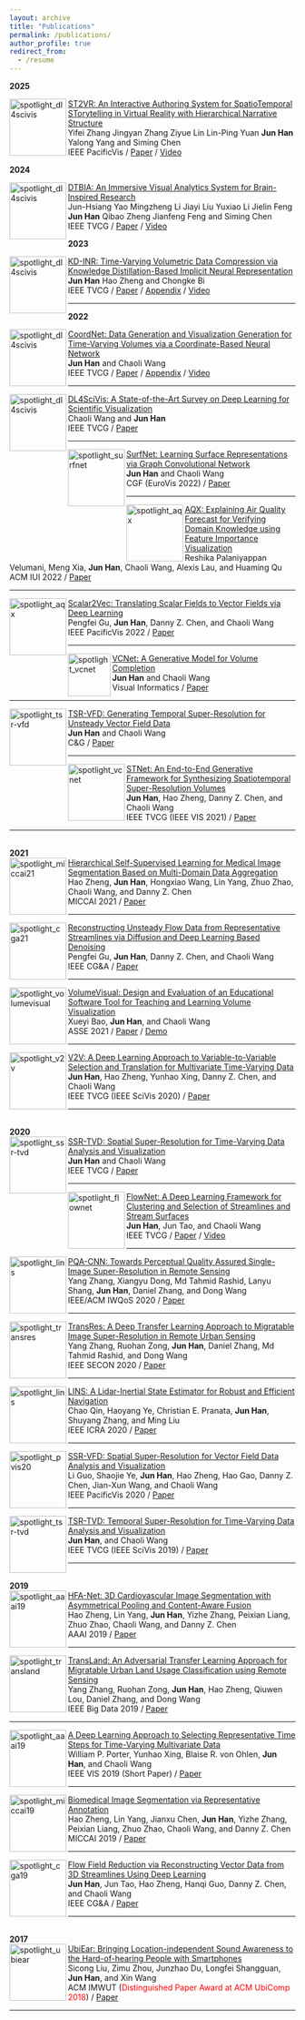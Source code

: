 ```yaml
---
layout: archive
title: "Publications"
permalink: /publications/
author_profile: true
redirect_from:
  - /resume
---
```



<div class="Publications">

<b> 2025 </b>
<div class="img"><img class="img_responsive" src="http://stevenhan1991.github.io/assets/img/publications/ST2VR.png" style="border:1px solid black width:200px;height:100px;" alt="spotlight_dl4scivis" align="left">
</div>
  <div class="text">
    <div class="title"><a name="ST2VR" href="http://stevenhan1991.github.io/assets/pdf/ST2VR-Paper.pdf">ST2VR: An Interactive Authoring System for SpatioTemporal STorytelling in Virtual Reality with Hierarchical Narrative Structure</a>
    </div> 
    <div class="authors">
	    <span class="author">Yifei Zhang</span>
	    <span class="author">Jingyan Zhang</span>
	    <span class="author">Ziyue Lin</span>
	    <span class="author">Lin-Ping Yuan</span>
	    <span class="author"><b>Jun Han</b></span>
	    <span class="author">Yalong Yang</span>
	    <span class="author">and Siming Chen</span>
    </div>
    <div>
                  <span class="venue">IEEE PacificVis</span> /
                  <span class="tag"><a href="http://stevenhan1991.github.io/assets/pdf/ST2VR-Paper.pdf">Paper</a></span> /
	           <span class="tag"><a href="http://stevenhan1991.github.io/assets/pdf/ST2VR.wmv">Video</a></span>
    </div>
  </div>

  
<b> 2024 </b>
  <div class="img"><img class="img_responsive" src="http://stevenhan1991.github.io/assets/img/publications/DTBIA.png" style="border:1px solid black width:200px;height:100px;" alt="spotlight_dl4scivis" align="left">
</div>
  <div class="text">
    <div class="title"><a name="KDINR" href="http://stevenhan1991.github.io/assets/pdf/DTBIA-Paper.pdf">DTBIA: An Immersive Visual Analytics System for Brain-Inspired Research</a>
    </div> 
    <div class="authors">
	    <span class="author">Jun-Hsiang Yao</span>
	    <span class="author">Mingzheng Li</span>
	    <span class="author">Jiayi Liu</span>
	    <span class="author">Yuxiao Li</span>
	    <span class="author">Jielin Feng</span>
	    <span class="author"><b>Jun Han</b></span>
	    <span class="author">Qibao Zheng</span>
	    <span class="author">Jianfeng Feng</span>
	    <span class="author">and Siming Chen</span>
    </div>
    <div>
                  <span class="venue">IEEE TVCG</span> /
                  <span class="tag"><a href="http://stevenhan1991.github.io/assets/pdf/DTBIA-Paper.pdf">Paper</a></span> /
	           <span class="tag"><a href="http://stevenhan1991.github.io/assets/pdf/DTBIA.wmv">Video</a></span>
    </div>
  </div>
  

<b> 2023 </b>
  <div class="img"><img class="img_responsive" src="http://stevenhan1991.github.io/assets/img/publications/KDINR.png" style="border:1px solid black width:200px;height:100px;" alt="spotlight_dl4scivis" align="left">
</div>
  <div class="text">
    <div class="title"><a name="KDINR" href="http://stevenhan1991.github.io/assets/pdf/KDINR-Paper.pdf">KD-INR: Time-Varying Volumetric Data Compression via Knowledge Distillation-Based Implicit Neural Representation</a>
    </div> 
    <div class="authors">
	    <span class="author"><b>Jun Han</b></span>
	    <span class="author"> Hao Zheng</span>
	    <span class="author">and Chongke Bi</span>
    </div>
    <div>
                  <span class="venue">IEEE TVCG</span> /
                  <span class="tag"><a href="http://stevenhan1991.github.io/assets/pdf/KDINR-Paper.pdf">Paper</a></span> /
	          <span class="tag"><a href="http://stevenhan1991.github.io/assets/pdf/KDINR-Appendix.pdf">Appendix</a></span> /
	           <span class="tag"><a href="http://stevenhan1991.github.io/assets/pdf/KDINR.wmv">Video</a></span>
    </div>
  </div>
	

<hr>

<b> 2022 </b> 

<div class="img"><img class="img_responsive" src="http://stevenhan1991.github.io/assets/img/publications/Cylinder-A.gif" style="border:1px solid black width:200px;height:100px;" alt="spotlight_dl4scivis" align="left">
</div>
  <div class="text">
    <div class="title"><a name="CoordNet" href="http://stevenhan1991.github.io/assets/pdf/CoordNet-Paper.pdf">CoordNet: Data Generation and Visualization Generation for Time-Varying Volumes via a Coordinate-Based Neural Network</a>
    </div> 
    <div class="authors">
	    <span class="author"><b>Jun Han</b></span>
	    <span class="author">and Chaoli Wang</span>
    </div>
    <div>
                  <span class="venue">IEEE TVCG</span> /
                  <span class="tag"><a href="http://stevenhan1991.github.io/assets/pdf/CoordNet-Paper.pdf">Paper</a></span> /
	          <span class="tag"><a href="http://stevenhan1991.github.io/assets/pdf/CoordNet-Appendix.pdf">Appendix</a></span> /
	           <span class="tag"><a href="http://stevenhan1991.github.io/assets/pdf/CoordNet.wmv">Video</a></span>
    </div>
  </div>
	

<hr>
	
	
<div class="img"><img class="img_responsive" src="http://stevenhan1991.github.io/assets/img/publications/DL4SciVis.jpg" style="border:1px solid black width:200px;height:100px;" alt="spotlight_dl4scivis" align="left">
</div>
  <div class="text">
    <div class="title"><a name="DL4SciVis" href="http://stevenhan1991.github.io/assets/pdf/DL4SciVis.pdf">DL4SciVis: A State-of-the-Art Survey on Deep Learning for Scientific Visualization</a>
    </div> 
    <div class="authors">
	    <span class="author">Chaoli Wang and</span>
	    <span class="author"><b>Jun Han</b></span>
    </div>
    <div>
                  <span class="venue">IEEE TVCG</span> /
                  <span class="tag"><a href="http://stevenhan1991.github.io/assets/pdf/DL4SciVis.pdf">Paper</a></span>
    </div>
  </div>
	

<hr>
	
<div class="img"><img class="img_responsive" src="http://stevenhan1991.github.io/assets/img/publications/SurfNet.jpg" style="border:1px solid black width:200px;height:100px;" alt="spotlight_surfnet" align="left">
</div>
  <div class="text">
    <div class="title"><a name="SurfNet" href="http://stevenhan1991.github.io/assets/pdf/SurfNet.pdf">SurfNet: Learning Surface Representations via Graph Convolutional Network</a>
    </div> 
    <div class="authors">
	    <span class="author"><b>Jun Han</b></span>
	    <span class="author">and Chaoli Wang</span>
    </div>
    <div>
                  <span class="venue">CGF (EuroVis 2022)</span> /
                  <span class="tag"><a href="http://stevenhan1991.github.io/assets/pdf/SurfNet.pdf">Paper</a></span>
    </div>
  </div>
	

<hr>
	
	
<div class="img"><img class="img_responsive" src="http://stevenhan1991.github.io/assets/img/publications/AQX.jpg" style="border:1px solid black width:200px;height:100px;" alt="spotlight_aqx" align="left">
	</div>
  <div class="text">
    <div class="title"><a name="aqx" href="http://stevenhan1991.github.io/assets/pdf/iui22-aqx.pdf">AQX: Explaining Air Quality Forecast for Verifying Domain Knowledge using Feature Importance Visualization</a></div> 
    <div class="authors">
	    <span class="author">Reshika Palaniyappan Velumani</span>,
	    <span class="author">Meng Xia</span>,
	    <span class="author"><b>Jun Han</b></span>,
	    <span class="author">Chaoli Wang</span>,
	    <span class="author">Alexis Lau</span>,
	    <span class="author">and Huaming Qu</span>
    </div>
	  <div>
                  <span class="venue">ACM IUI 2022</span> /
                  <span class="tag"><a href="http://stevenhan1991.github.io/assets/pdf/iui22-aqx.pdf">Paper</a></span>
	  </div>
  </div>	  
	
<hr>	
	
<div class="img"><img class="img_responsive" src="http://stevenhan1991.github.io/assets/img/publications/s2v.jpg" style="border:1px solid black width:200px;height:100px;" alt="spotlight_aqx" align="left">
	</div>
  <div class="text">
    <div class="title"><a name="aqx" href="http://stevenhan1991.github.io/assets/pdf/pvis22-s2v.pdf">Scalar2Vec: Translating Scalar Fields to Vector Fields via Deep Learning</a></div> 
    <div class="authors">
	    <span class="author">Pengfei Gu</span>,
	    <span class="author"><b>Jun Han</b></span>,
	    <span class="author">Danny Z. Chen</span>,
	    <span class="author">and Chaoli Wang</span>
    </div>
	  <div>
                  <span class="venue">IEEE PacificVis 2022</span> /
                  <span class="tag"><a href="http://stevenhan1991.github.io/assets/pdf/pvis22-s2v.pdf">Paper</a></span>
	  </div>
  </div>	  
	
<hr>
	
<div class="img"><img class="img_responsive" src="http://stevenhan1991.github.io/assets/img/publications/VCNet.jpg" style="border:1px solid black width:200px;height:75px;" alt="spotlight_vcnet" align="left">
	</div>
  <div class="text">
    <div class="title"><a name="vcnet" href="http://stevenhan1991.github.io/assets/pdf/VCNet.pdf">VCNet: A Generative Model for Volume Completion</a></div> 
    <div class="authors">
	    <span class="author"><b>Jun Han</b></span>
	    <span class="author">and Chaoli Wang</span>
    </div>
	  <div>
                  <span class="venue">Visual Informatics</span> /
                  <span class="tag"><a href="http://stevenhan1991.github.io/assets/pdf/VCNet.pdf">Paper</a></span>
	  </div>
  </div>
<hr>

	
<div class="img"><img class="img_responsive" src="http://stevenhan1991.github.io/assets/img/publications/TSR-VFD.jpg" style="border:1px solid black width:200px;height:100px;" alt="spotlight_tsr-vfd" align="left">
</div>
  <div class="text">
    <div class="title"><a name="tsr-vfd" href="http://stevenhan1991.github.io/assets/publications/cg_tsr.pdf">TSR-VFD: Generating Temporal Super-Resolution for Unsteady Vector Field Data</a>
    </div> 
    <div class="authors">
	    <span class="author"><b>Jun Han</b></span>
	    <span class="author">and Chaoli Wang</span>
    </div>
    <div>
                  <span class="venue">C&G</span> /
                  <span class="tag"><a href="http://stevenhan1991.github.io/assets/pdf/cg_tsr.pdf">Paper</a></span>
    </div>
  </div>
	

<hr>
	
	
<div class="img"><img class="img_responsive" src="http://stevenhan1991.github.io/assets/img/publications/STNet.jpg" style="border:1px solid black width:200px;height:100px;" alt="spotlight_vcnet" align="left">
	</div>
  <div class="text">
    <div class="title"><a name="vcnet" href="http://stevenhan1991.github.io/assets/pdf/vis21-stnet.pdf">STNet: An End-to-End Generative Framework for Synthesizing Spatiotemporal Super-Resolution Volumes</a></div> 
    <div class="authors">
	    <span class="author"><b>Jun Han</b></span>,
	    <span class="author">Hao Zheng</span>,
	     <span class="author">Danny Z. Chen</span>,
	    <span class="author">and Chaoli Wang</span>
    </div>
	  <div>
                  <span class="venue">IEEE TVCG (IEEE VIS 2021)</span> /
                  <span class="tag"><a href="http://stevenhan1991.github.io/assets/pdf/vis21-stnet.pdf">Paper</a></span>
	  </div>
  </div>
	<hr>

<br> 
<b> 2021 </b>
	
<div class="img"><img class="img_responsive" src="http://stevenhan1991.github.io/assets/img/publications/HSSL.jpg" style="border:1px solid black width:200px;height:100px;" alt="spotlight_miccai21" align="left">
	</div>
  <div class="text">
    <div class="title"><a name="miccai21" href="http://stevenhan1991.github.io/assets/pdf/MICCAI21.pdf">Hierarchical Self-Supervised Learning for Medical Image Segmentation Based on Multi-Domain Data Aggregation</a></div> 
    <div class="authors">
	    <span class="author">Hao Zheng</span>,
	    <span class="author"><b>Jun Han</b></span>,
	    <span class="author">Hongxiao Wang</span>,
	    <span class="author">Lin Yang</span>,
	    <span class="author">Zhuo Zhao</span>,
	    <span class="author">Chaoli Wang</span>,
	    <span class="author">and Danny Z. Chen</span>
    </div>
	  <div>
                  <span class="venue">MICCAI 2021</span> /
                  <span class="tag"><a href="http://stevenhan1991.github.io/assets/pdf/MICCAI21.pdf">Paper</a></span>
	  </div>
  </div>	  
	
<hr>
	
<div class="img"><img class="img_responsive" src="http://stevenhan1991.github.io/assets/img/publications/CGA21.jpg" style="border:1px solid black width:200px;height:100px;" alt="spotlight_cga21" align="left">
	</div>
  <div class="text">
    <div class="title"><a name="cga21" href="http://stevenhan1991.github.io/assets/pdf/CGA21.pdf">Reconstructing Unsteady Flow Data from Representative Streamlines via Diffusion and Deep Learning Based Denoising</a></div> 
    <div class="authors">
	    <span class="author">Pengfei Gu</span>,
	    <span class="author"><b>Jun Han</b></span>,
	    <span class="author">Danny Z. Chen</span>,
	    <span class="author">and Chaoli Wang</span>
    </div>
	  <div>
                  <span class="venue">IEEE CG&A</span> /
                  <span class="tag"><a href="http://stevenhan1991.github.io/assets/pdf/CGA21.pdf">Paper</a></span>
	  </div>
  </div>	  
	
<hr>
	
<div class="img"><img class="img_responsive" src="http://stevenhan1991.github.io/assets/img/publications/volumevisual.jpg" style="border:1px solid black width:200px;height:100px;" alt="spotlight_volumevisual" align="left">
	</div>
  <div class="text">
    <div class="title"><a name="volumevisual" href="http://stevenhan1991.github.io/assets/pdf/asee21-volumevisual.pdf">VolumeVisual: Design and Evaluation of an Educational Software Tool for Teaching and Learning Volume Visualization</a></div> 
    <div class="authors">
	    <span class="author">Xueyi Bao</span>,
	    <span class="author"><b>Jun Han</b></span>,
	     <span class="author">and Chaoli Wang</span>
    </div>
	  <div>
                  <span class="venue">ASSE 2021</span> /
                  <span class="tag"><a href="http://stevenhan1991.github.io/assets/pdf/asee21-volumevisual.pdf">Paper</a></span> /
		  <span class="tag"><a href="https://www3.nd.edu/~cwang11/volumevisual/">Demo</a></span> 
	  </div>
  </div>
	<hr>
	
	
<div class="img"><img class="img_responsive" src="http://stevenhan1991.github.io/assets/img/publications/v2v.jpg" style="border:1px solid black width:200px;height:100px;" alt="spotlight_v2v" align="left">
	</div>
  <div class="text">
    <div class="title"><a name="shape2prog_iclr" href="http://stevenhan1991.github.io/assets/pdf/v2v.pdf">V2V: A Deep Learning Approach to Variable-to-Variable Selection and Translation for Multivariate Time-Varying Data</a></div> 
    <div class="authors">
	    <span class="author"><b>Jun Han</b></span>,
      <span class="author">Hao Zheng</span>,
      <span class="author">Yunhao Xing</span>,
	     <span class="author">Danny Z. Chen</span>,
	     <span class="author">and Chaoli Wang</span>
    </div>
	  <div>
                  <span class="venue">IEEE TVCG (IEEE SciVis 2020)</span> /
                  <span class="tag"><a href="http://stevenhan1991.github.io/assets/pdf/v2v.pdf">Paper</a></span>
	  </div>
  </div>
	<hr>

	
<br> 	
<b> 2020 </b>
	
<div class="img"><img class="img_responsive" src="http://stevenhan1991.github.io/assets/img/publications/SSR-TVD.jpg" style="border:1px solid black width:200px;height:100px;" alt="spotlight_ssr-tvd" align="left">
</div>
  <div class="text">
    <div class="title"><a name="SSR-TVD" href="http://stevenhan1991.github.io/assets/pdf/SSR-TVD.pdf">SSR-TVD: Spatial Super-Resolution for Time-Varying Data Analysis and Visualization
</a>
    </div> 
    <div class="authors">
	    <span class="author"><b>Jun Han</b></span>
	    <span class="author">and Chaoli Wang</span>
    </div>
    <div>
                  <span class="venue">IEEE TVCG</span> /
                  <span class="tag"><a href="http://stevenhan1991.github.io/assets/pdf/SSR-TVD.pdf">Paper</a></span>
    </div>
  </div>
	

<hr>
	
	
<div class="img"><img class="img_responsive" src="http://stevenhan1991.github.io/assets/img/publications/FlowNet.jpg" style="border:1px solid black width:200px;height:100px;" alt="spotlight_flownet" align="left">
	</div>
  <div class="text">
    <div class="title"><a name="flownet" href="http://stevenhan1991.github.io/assets/pdf/tvcg20-flownet.pdf">FlowNet: A Deep Learning Framework for Clustering and Selection of Streamlines and Stream Surfaces</a></div> 
    <div class="authors">
	    <span class="author"><b>Jun Han</b></span>,
      <span class="author">Jun Tao</span>,
	     <span class="author">and Chaoli Wang</span>
    </div>
	  <div>
                  <span class="venue">IEEE TVCG </span> /
                  <span class="tag"><a href="http://stevenhan1991.github.io/assets/pdf/tvcg20-flownet.pdf">Paper</a></span> /
		   <span class="tag"><a href="http://stevenhan1991.github.io/assets/video/tvcg20-flownet.wmv">Video</a></span>
	  </div>
  </div>
	<hr>	

	
<div class="img"><img class="img_responsive" src="http://stevenhan1991.github.io/assets/img/publications/UACNN.jpg" style="border:1px solid black width:200px;height:100px;" alt="spotlight_lins" align="left">
	</div>
  <div class="text">
    <div class="title"><a name="lins" href="http://stevenhan1991.github.io/assets/pdf/PQA-CNN.pdf">PQA-CNN: Towards Perceptual Quality Assured Single-Image Super-Resolution in Remote Sensing</a></div> 
    <div class="authors">
	    <span class="author">Yang Zhang</span>,
	    <span class="author">Xiangyu Dong</span>,
	     <span class="author">Md Tahmid Rashid</span>,
	    <span class="author">Lanyu Shang</span>,
	    <span class="author"><b>Jun Han</b></span>,
	    <span class="author">Daniel Zhang</span>,
	    <span class="author">and Dong Wang</span>
    </div>
	  <div>
                  <span class="venue">IEEE/ACM IWQoS 2020 </span> /
                  <span class="tag"><a href="http://stevenhan1991.github.io/assets/pdf/PQA-CNN.pdf">Paper</a></span>
	  </div>
  </div>
	<hr>
	
<div class="img"><img class="img_responsive" src="http://stevenhan1991.github.io/assets/img/publications/TransRes.jpg" style="border:1px solid black width:200px;height:100px;" alt="spotlight_transres" align="left">
	</div>
  <div class="text">
    <div class="title"><a name="transland" href="http://stevenhan1991.github.io/assets/pdf/TransRes.pdf">TransRes: A Deep Transfer Learning Approach to Migratable Image Super-Resolution in Remote Urban Sensing</a></div> 
    <div class="authors">
	    <span class="author">Yang Zhang</span>,
	    <span class="author">Ruohan Zong</span>,
	    <span class="author"><b>Jun Han</b></span>,
	    <span class="author">Daniel Zhang</span>,
	    <span class="author">Md Tahmid Rashid</span>,
	    <span class="author">and Dong Wang</span>
    </div>
	  <div>
                  <span class="venue">IEEE SECON 2020 </span> /
                  <span class="tag"><a href="http://stevenhan1991.github.io/assets/pdf/TransRes.pdf">Paper</a></span>
	  </div>
  </div>
	<hr>
	
<div class="img"><img class="img_responsive" src="http://stevenhan1991.github.io/assets/img/publications/LINS.jpg" style="border:1px solid black width:200px;height:100px;" alt="spotlight_lins" align="left">
	</div>
  <div class="text">
    <div class="title"><a name="lins" href="http://stevenhan1991.github.io/assets/pdf/LINS.pdf">LINS: A Lidar-Inertial State Estimator for Robust and Efficient Navigation</a></div> 
    <div class="authors">
	    <span class="author">Chao Qin</span>,
	    <span class="author">Haoyang Ye</span>,
	     <span class="author">Christian E. Pranata</span>,
	    <span class="author"><b>Jun Han</b></span>,
	    <span class="author">Shuyang Zhang</span>,
	    <span class="author">and Ming Liu</span>
    </div>
	  <div>
                  <span class="venue">IEEE ICRA 2020 </span> /
                  <span class="tag"><a href="http://stevenhan1991.github.io/assets/pdf/LINS.pdf">Paper</a></span>
	  </div>
  </div>
	<hr>	
	
	
<div class="img"><img class="img_responsive" src="http://stevenhan1991.github.io/assets/img/publications/PVIS20.jpg" style="border:1px solid black width:200px;height:100px;" alt="spotlight_pvis20" align="left">
	</div>
  <div class="text">
    <div class="title"><a name="pvis20" href="http://stevenhan1991.github.io/assets/pdf/pvis20-ssr.pdf">SSR-VFD: Spatial Super-Resolution for Vector Field Data Analysis and Visualization</a></div> 
    <div class="authors">
	    <span class="author">Li Guo</span>,
	    <span class="author">Shaojie Ye</span>,
	    <span class="author"><b>Jun Han</b></span>,
	    <span class="author">Hao Zheng</span>,
	    <span class="author">Hao Gao</span>,
	    <span class="author">Danny Z. Chen</span>,
	    <span class="author">Jian-Xun Wang</span>,
	    <span class="author">and Chaoli Wang</span>
    </div>
	  <div>
                  <span class="venue">IEEE PacificVis 2020 </span> /
                  <span class="tag"><a href="http://stevenhan1991.github.io/assets/pdf/PVIS20.pdf">Paper</a></span>
	  </div>
  </div>
	<hr>
	

<div class="img"><img class="img_responsive" src="http://stevenhan1991.github.io/assets/img/publications/TSR-TVD.jpg" style="border:1px solid black width:200px;height:100px;" alt="spotlight_tsr-tvd" align="left">
	</div>
  <div class="text">
    <div class="title"><a name="tsr-tvd" href="http://stevenhan1991.github.io/assets/pdf/TSR-TVD.pdf">TSR-TVD: Temporal Super-Resolution for Time-Varying Data Analysis and Visualization</a></div> 
    <div class="authors">
	    <span class="author"><b>Jun Han</b></span>,
	     <span class="author">and Chaoli Wang</span>
    </div>
	  <div>
                  <span class="venue">IEEE TVCG (IEEE SciVis 2019) </span> /
                  <span class="tag"><a href="http://stevenhan1991.github.io/assets/pdf/TSR-TVD.pdf">Paper</a></span>
	  </div>
  </div>
	<hr>	
	
	
	
<br> 
<b> 2019 </b>
	
	
<div class="img"><img class="img_responsive" src="http://stevenhan1991.github.io/assets/img/publications/AAAI19.jpg" style="border:1px solid black width:200px;height:100px;" alt="spotlight_aaai19" align="left">
	</div>
  <div class="text">
    <div class="title"><a name="aaai19" href="http://stevenhan1991.github.io/assets/pdf/AAAI19.pdf">HFA-Net: 3D Cardiovascular Image Segmentation with Asymmetrical Pooling and Content-Aware Fusion</a></div> 
    <div class="authors">
	    <span class="author">Hao Zheng</span>,
	    <span class="author">Lin Yang</span>,
	     <span class="author"><b>Jun Han</b></span>,
	    <span class="author">Yizhe Zhang</span>,
	    <span class="author">Peixian Liang</span>,
	    <span class="author">Zhuo Zhao</span>,
	    <span class="author">Chaoli Wang</span>,
	    <span class="author">and Danny Z. Chen</span>
    </div>
	  <div>
                  <span class="venue">AAAI 2019</span> /
                  <span class="tag"><a href="http://stevenhan1991.github.io/assets/pdf/AAAI19.pdf">Paper</a></span>
	  </div>
  </div>
	<hr>

	
	
<div class="img"><img class="img_responsive" src="http://stevenhan1991.github.io/assets/img/publications/TransLand.jpg" style="border:1px solid black width:200px;height:100px;" alt="spotlight_transland" align="left">
	</div>
  <div class="text">
    <div class="title"><a name="transland" href="http://stevenhan1991.github.io/assets/pdf/TransLand.pdf">TransLand: An Adversarial Transfer Learning Approach for Migratable Urban Land Usage Classification using Remote Sensing</a></div> 
    <div class="authors">
	    <span class="author">Yang Zhang</span>,
	    <span class="author">Ruohan Zong</span>,
	    <span class="author"><b>Jun Han</b></span>,
	     <span class="author">Hao Zheng</span>,
	    <span class="author">Qiuwen Lou</span>,
	    <span class="author">Daniel Zhang</span>,
	    <span class="author">and Dong Wang</span>
    </div>
	  <div>
                  <span class="venue">IEEE Big Data 2019 </span> /
                  <span class="tag"><a href="http://stevenhan1991.github.io/assets/pdf/TransLand.pdf">Paper</a></span>
	  </div>
  </div>
	<hr>
	
<div class="img"><img class="img_responsive" src="http://stevenhan1991.github.io/assets/img/publications/VIS19.jpg" style="border:1px solid black width:200px;height:100px;" alt="spotlight_aaai19" align="left">
	</div>
  <div class="text">
    <div class="title"><a name="aaai19" href="http://stevenhan1991.github.io/assets/pdf/VIS19.pdf">A Deep Learning Approach to Selecting Representative Time Steps for Time-Varying Multivariate Data</a></div> 
    <div class="authors">
	    <span class="author">William P. Porter</span>,
	    <span class="author">Yunhao Xing</span>,
	    <span class="author">Blaise R. von Ohlen</span>,
	     <span class="author"><b>Jun Han</b></span>,
	    <span class="author">and Chaoli Wang</span>
    </div>
	  <div>
                  <span class="venue">IEEE VIS 2019 (Short Paper)</span> /
                  <span class="tag"><a href="http://stevenhan1991.github.io/assets/pdf/VIS19.pdf">Paper</a></span>
	  </div>
  </div>
	<hr>
	
	
<div class="img"><img class="img_responsive" src="http://stevenhan1991.github.io/assets/img/publications/MICCAI19.jpg" style="border:1px solid black width:200px;height:100px;" alt="spotlight_miccai19" align="left">
	</div>
  <div class="text">
    <div class="title"><a name="miccai19" href="http://stevenhan1991.github.io/assets/pdf/MICCAI19.pdf">Biomedical Image Segmentation via Representative Annotation</a></div> 
    <div class="authors">
	    <span class="author">Hao Zheng</span>,
	    <span class="author">Lin Yang</span>,
	    <span class="author">Jianxu Chen</span>,
	     <span class="author"><b>Jun Han</b></span>,
	    <span class="author">Yizhe Zhang</span>,
	    <span class="author">Peixian Liang</span>,
	    <span class="author">Zhuo Zhao</span>,
	    <span class="author">Chaoli Wang</span>,
	    <span class="author">and Danny Z. Chen</span>
    </div>
	  <div>
                  <span class="venue">MICCAI 2019</span> /
                  <span class="tag"><a href="http://stevenhan1991.github.io/assets/pdf/MICCAI19.pdf">Paper</a></span>
	  </div>
  </div>
	<hr>
	
	
<div class="img"><img class="img_responsive" src="http://stevenhan1991.github.io/assets/img/publications/CG&A19.jpg" style="border:1px solid black width:200px;height:100px;" alt="spotlight_cga19" align="left">
	</div>
  <div class="text">
    <div class="title"><a name="cga19" href="http://stevenhan1991.github.io/assets/pdf/CG&A19.pdf">Flow Field Reduction via Reconstructing Vector Data from 3D Streamlines Using Deep Learning</a></div> 
    <div class="authors">
	    <span class="author"><b>Jun Han</b></span>,
	    <span class="author">Jun Tao</span>,
	    <span class="author">Hao Zheng</span>,
	    <span class="author">Hanqi Guo</span>,
	    <span class="author">Danny Z. Chen</span>,
	    <span class="author">and Chaoli Wang</span>
    </div>
	  <div>
                  <span class="venue">IEEE CG&A </span> /
                  <span class="tag"><a href="http://stevenhan1991.github.io/assets/pdf/CG&A19.pdf">Paper</a></span>
	  </div>
  </div>
	<hr>	
	
<br> 	
<b> 2017 </b>
  
<div class="img"><img class="img_responsive" src="http://stevenhan1991.github.io/assets/img/publications/UbiEar.jpg" style="border:1px solid black width:200px;height:100px;" alt="spotlight_ubiear" align="left">
	</div>
  <div class="text">
    <div class="title"><a name="ubiear" href="phttp://stevenhan1991.github.io/assets/pdf/UbiEar.pdf">UbiEar: Bringing Location-independent Sound Awareness to the Hard-of-hearing People with Smartphones</a></div> 
    <div class="authors">
	    <span class="author">Sicong Liu</span>,
	    <span class="author">Zimu Zhou</span>,
	    <span class="author">Junzhao Du</span>,
	    <span class="author">Longfei Shangguan</span>,
	    <span class="author"><b>Jun Han</b></span>,
	     <span class="author">and Xin Wang</span>
    </div>
	  <div>
                  <span class="venue">ACM IMWUT (<span style="color:red">Distinguished Paper Award at ACM UbiComp 2018</span>)</span> /
                  <span class="tag"><a href="http://stevenhan1991.github.io/assets/pdf/UbiEar.pdf">Paper</a></span>
	  </div>
  </div>
	<hr>	
 
 </div>
